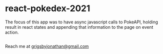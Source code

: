 # react-pokedex-2021
The focus of this app was to have async javascript calls to PokeAPI, holding result in react states and appending that information to the page on event action.

##
Reach me at grigsbyjonathan@gmail.com
